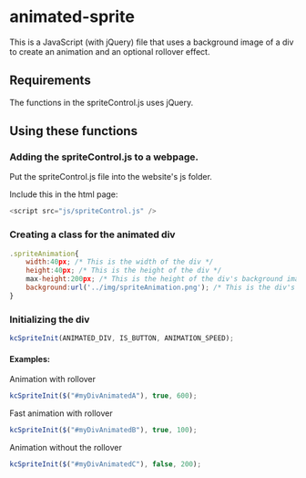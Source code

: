 # animated-sprite

This is a JavaScript (with jQuery) file that uses a background image of a div to create an animation and an optional rollover effect.

## Requirements

The functions in the spriteControl.js uses jQuery.

## Using these functions

### Adding the spriteControl.js to a webpage.

Put the spriteControl.js file into the website's js folder.

Include this in the html page:

```javascript
<script src="js/spriteControl.js" />
```

### Creating a class for the animated div

```javascript
.spriteAnimation{
    width:40px; /* This is the width of the div */
    height:40px; /* This is the height of the div */
    max-height:200px; /* This is the height of the div's background image */
    background:url('../img/spriteAnimation.png'); /* This is the div's background image */
}
```
### Initializing the div

```javascript
kcSpriteInit(ANIMATED_DIV, IS_BUTTON, ANIMATION_SPEED);
```

#### Examples:

Animation with rollover
```javascript
kcSpriteInit($("#myDivAnimatedA"), true, 600);
```

Fast animation with rollover
```javascript
kcSpriteInit($("#myDivAnimatedB"), true, 100); 
```

Animation without the rollover
```javascript
kcSpriteInit($("#myDivAnimatedC"), false, 200);
```
